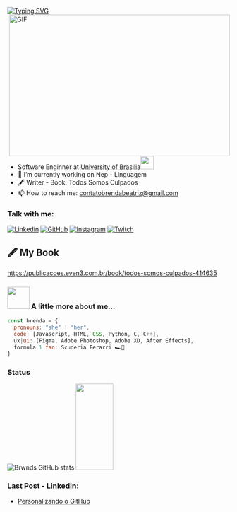 [![Typing SVG](https://readme-typing-svg.herokuapp.com/?color=FFFFFF&size=35&center=true&vCenter=true&width=1000&lines=HELLO,+My+name+is+Brenda+Beatriz;I'm+19+years+old;I'm+from+Brazil;Software+engineer+student;Be+Welcome!+:%29)](https://git.io/typing-svg)
 <img align="right" alt="GIF" src="https://github.com/arsentieva/arsentieva/blob/main/code.gif?raw=true" width="500" height="320" />
 

- Software Enginner at <a href="http://www.unb.br">University of Brasilia</a><img src="https://media.giphy.com/media/fYSnHlufseco8Fh93Z/giphy.gif" width="30"></br>
- 🔭 I’m currently working on Nep - Linguagem
- 🖋 Writer - Book: Todos Somos Culpados
- 📫 How to reach me: contatobrendabeatriz@gmail.com

### Talk with me:
[![Linkedin](https://img.shields.io/badge/LinkedIn-0077B5?style=for-the-badge&logo=linkedin&logoColor=white)](https://www.linkedin.com/in/brenda-beatriz/)
[![GitHub](https://img.shields.io/badge/GitHub-100000?style=for-the-badge&logo=github&logoColor=white)](https://github.com/Brwnds)
[![Instagram](https://img.shields.io/badge/Instagram-E4405F?style=for-the-badge&logo=instagram&logoColor=white)](https://www.instagram.com/brwnds.b/)
[![Twitch](https://img.shields.io/badge/Twitch-9146FF?style=for-the-badge&logo=twitch&logoColor=white)](https://www.twitch.tv/hiustzi)


## 🖋 My Book
https://publicacoes.even3.com.br/book/todos-somos-culpados-414635

### <img src="https://media.giphy.com/media/VgCDAzcKvsR6OM0uWg/giphy.gif" width="50"> A little more about me...  

```javascript
const brenda = {
  pronouns: "she" | "her",
  code: [Javascript, HTML, CSS, Python, C, C++],
  ux|ui: [Figma, Adobe Photoshop, Adobe XD, After Effects],
  formula 1 fan: Scuderia Ferarri 🏎️🏁
}
```
### Status
![Brwnds GitHub stats](https://github-readme-stats.vercel.app/api?username=Brwnds&show_icons=true&theme=dracula&count_private=true)
<img width="41%" height="195px" src="https://github-readme-stats.vercel.app/api/top-langs/?username=Brwnds&layout=compact&hide_border=true&title_color=ff91a4&text_color=ff91a4&bg_color=0d1117" />
</div>


### Last Post - Linkedin:

- [Personalizando o GitHub](https://youtu.be/TjkFGrjkXfc)<br/>

